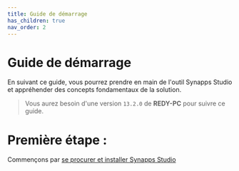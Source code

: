 ```yaml
---
title: Guide de démarrage
has_children: true
nav_order: 2
---
```



# Guide de démarrage

En suivant ce guide, vous pourrez prendre en main de l'outil Synapps Studio et appréhender des concepts fondamentaux de la solution.

> Vous aurez besoin d'une version `13.2.0` de **REDY-PC** pour suivre ce guide.


# Première étape :
Commençons par [se procurer et installer Synapps Studio](./install)
